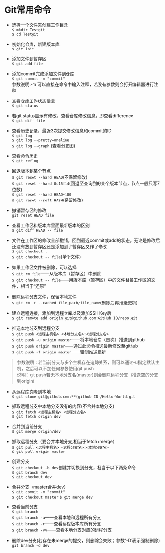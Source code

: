 Git常用命令
=============

* 选择一个文件夹创建工作目录  
`$ mkdir Testgit`  
`$ cd Testgit`  

* 初始化仓库，新建版本库  
`$ git init`  

* 添加文件到暂存区  
`$ git add file`  

* 添加commit完成添加文件到仓库  
`$ git commit -m "commit"`  
 参数说明:-m 可以直接在命令中输入注释，若没有参数则会打开编辑器进行注释<br/>

* 查看仓库工作状态信息  
`$ git status`  

* 若git status显示有修改，查看仓库修改信息，即查看difference  
`$ git diff file`  

* 查看历史记录，最近3次提交修改信息和commit的ID  
`$ git log`  
`$ git log --pretty=oneline`  
`$ git log --graph` (查看分支图)

* 查看命令历史  
`$ git reflog`  

* 回退版本到某个节点  
`$ git reset --hard HEAD`(不保留修改)   
`$ git reset --hard 0c15f14`(回退至查询到的某个版本节点，节点一般只写7位数)  
`$ git reset --hard HEAD~100`  
`$ git reset --soft HASH`(保留修改)  

* 撤销暂存区的修改  
`git reset HEAD file` 

* 查看工作区和版本库里面最新版本的区别  
`$ git diff HEAD -- file`  

* 文件在工作区的修改全部撤销，回到最近commit或add的状态。无论是修改后还没有放到暂存区还是添加到了暂存区又作了修改  
`$ git checkout .`  
`$ git checkout -- file`(单个文件)   

* 如果工作区文件被删除，可以选择  
`$ git rm file`——从版本库（暂存区）中删除  
`$ git checkout -- file`——用版本库（暂存区）中的文件替换工作区的文件，相当于“还原”  

* 删除远程分支文件，保留本地文件  
`$ git rm -r --cached file_path/file_name`(删除后再推送更新)

* 建立远程连接，添加到远程仓库以及添加SSH Key后  
`$ git remote add origin git@github.com:GitHub ID/repo.git`  

* 推送本地分支到远程分支  
`$ git push <远程主机名> <本地分支名>:<远程分支名>`  
`$ git push -u origin master`——将本地仓库（首次）推送到github    
`$ git push origin master`——通过此命令推送最新修改至github    
`$ git push -f origin master`——强制推送更新
> 参数说明：若当前分支与多个主机存在追踪关系，则可以通过-u指定默认主机，之后可以不加任何参数使用git push<br/>
> 说明：git push若无本地分支名(master)则会删除远程分支（推送空的分支到origin）

* 从远程库克隆到本地    
`$ git clone git@github.com:**(github ID)/Hello-World.git`  

* 抓取远程分支中本地分支没有的内容(不合并本地分支)   
`$ git fetch <远程主机名> <远程分支名>`   
`$ git fetch origin dev`  

* 合并到当前分支  
`$ git merge origin/dev`

* 抓取远程分支（要合并本地分支,相当于fetch+merge）  
`$ git pull <远程主机名> <远程分支名>:<本地分支名>`  
`$ git pull origin master`

* 创建分支  
`$ git checkout -b dev`创建并切换到分支，相当于以下两条命令  
`$ git branch dev`  
`$ git checkout dev`  

* 合并分支（master合并dev）  
`$ git commit -m "commit"`  
`$ git checkout master`
`$ git merge dev`  

* 查看当前分支  
`$ git branch`  
`$ git branch -a`——查看本地和远程所有分支  
`$ git branch -r`——查看远程版本库所有分支  
`$ git branch -vv`——查看本地分支对应的远程分支  

* 删除dev分支(若存在未merge的提交，则删除会失败；参数'-D'表示强制删除)  
`git branch -d dev`  
